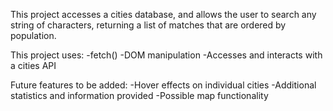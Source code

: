 This project accesses a cities database, and allows the user to search any string of characters, returning a list of matches that are ordered by population.

This project uses:
-fetch()
-DOM manipulation
-Accesses and interacts with a cities API

Future features to be added:
-Hover effects on individual cities
-Additional statistics and information provided
-Possible map functionality